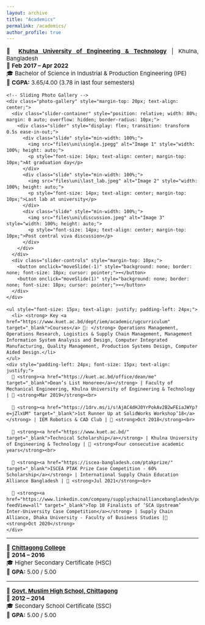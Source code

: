 ```yaml
---
layout: archive
title: "Academics"
permalink: /academics/
author_profile: true
---
```


<div class="main-content">
  <!-- <h2 style="text-align: left; font-size: 18px; font-weight: bold;">ACADEMICS</h2> -->

  <div class="education" data-year="2022">
    <p style="font-size: 15px; text-align: justify;">🏫 <strong><a href="https://kuet.ac.bd/" target="_blank">Khulna University of Engineering & Technology</a></strong> | Khulna, Bangladesh<br>📅 <strong>Feb 2017 – Apr 2022</strong><br>🎓 Bachelor of Science in Industrial & Production Engineering (IPE)<br>🎯 <strong>CGPA:</strong> 3.65/4.00 (3.78 in last four semesters)</p>
    
    <!-- Sliding Photo Gallery -->
    <div class="photo-gallery" style="margin-top: 20px; text-align: center;">
      <div class="slider-container" style="position: relative; width: 80%; margin: 0 auto; overflow: hidden; border-radius: 10px;">
        <div class="slider" style="display: flex; transition: transform 0.5s ease-in-out;">
          <div class="slide" style="min-width: 100%;">
            <img src="files\uni\single.jpegg" alt="Image 1" style="width: 100%; height: auto;">
            <p style="font-size: 14px; text-align: center; margin-top: 10px;">At graduation day</p>
          </div>
          <div class="slide" style="min-width: 100%;">
            <img src="files\uni\last_lab.jpeg" alt="Image 2" style="width: 100%; height: auto;">
            <p style="font-size: 14px; text-align: center; margin-top: 10px;">Last lab at university</p>
          </div>
          <div class="slide" style="min-width: 100%;">
            <img src="files\uni\discussion.jpeg" alt="Image 3" style="width: 100%; height: auto;">
            <p style="font-size: 14px; text-align: center; margin-top: 10px;">Post central viva discussion</p>
          </div>
        </div>
      </div>
      <div class="slider-controls" style="margin-top: 10px;">
        <button onclick="moveSlide(-1)" style="background: none; border: none; font-size: 18px; cursor: pointer;">⬅️</button>
        <button onclick="moveSlide(1)" style="background: none; border: none; font-size: 18px; cursor: pointer;">➡️</button>
      </div>
    </div>

    <ul style="font-size: 15px; text-align: justify; padding-left: 24px;">
      <li> <strong> Key <a href="https://www.kuet.ac.bd/dept/iem/academic/ugcurriculum" target="_blank">Courses</a> 📖: </strong> Operations Management, Operations Research, Logistics & Supply Chain Management, Management Information System Analysis and Design, Computer Integrated Manufacturing, Quality Management, Production Systems Design, Computer Aided Design.</li>
    </ul>
    <div style="padding-left: 24px; font-size: 15px; text-align: justify;">
      🏅 <strong><a href="https://kuet.ac.bd/office/dean/me" target="_blank">Dean’s List Honoree</a></strong> | Faculty of Mechanical Engineering, Khulna University of Engineering & Technology | 📅 <strong>Mar 2019</strong><br>

      🏅 <strong><a href="https://1drv.ms/i/s!AjAC4dHJ0YrPokAv2B2wFEiaJWYp?e=jZlxUM" target="_blank">1st Runner Up at SolidWorks Workshop’18</a></strong> | IEM Robotics & CAD Club | 📅 <strong>Oct 2018</strong><br>

      🏅 <strong><a href="https://www.kuet.ac.bd/" target="_blank">Technical Scholarship</a></strong> | Khulna University of Engineering & Technology | 📅 <strong>Four consecutive academic years</strong><br>

      🏅 <strong><a href="https://iscea-bangladesh.com/ptakprize/" target="_blank">ISCEA PTAK Prize Case Competition - 60% Scholarship</a></strong> | International Supply Chain Education Alliance Bangladesh | 📅 <strong>Jul 2021</strong><br>

      🏅 <strong><a href="https://www.linkedin.com/company/supplychainalliancebangladesh/posts/?feedView=all" target="_blank">Top 10 Finalists of ‘SCA Upstream’ Inter-University Case Competition</a></strong> | Supply Chain Alliance, Dhaka University - Faculty of Business Studies |📅 <strong>Oct 2020</strong>
    </div>
  </div>

  <hr>

  <div class="education" data-year="2016">
    <p style="font-size: 15px; text-align: justify;">🏫 <strong><a href="#" target="_blank">Chittagong College</a></strong><br>📅 <strong>2014 – 2016</strong><br>🎓 Higher Secondary Certificate (HSC)<br>🎯 <strong>GPA:</strong> 5.00 / 5.00</p>
  </div>

  <hr>

  <div class="education" data-year="2014">
    <p style="font-size: 15px; text-align: justify;">🏫 <strong><a href="#" target="_blank">Govt. Muslim High School, Chittagong</a></strong><br>📅 <strong>2012 – 2014</strong><br>🎓 Secondary School Certificate (SSC)<br>🎯 <strong>GPA:</strong> 5.00 / 5.00</p>
  </div>
</div>

<script>
let currentSlide = 0;
function moveSlide(direction) {
  const slider = document.querySelector('.slider');
  const slides = document.querySelectorAll('.slide');
  currentSlide = (currentSlide + direction + slides.length) % slides.length;
  slider.style.transform = `translateX(-${currentSlide * 100}%)`;
}
</script>
